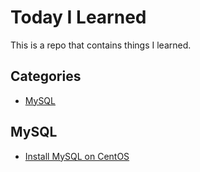 # Today I Learned
This is a repo that contains things I learned.

## Categories
- [MySQL](#MySQL)

## MySQL
- [Install MySQL on CentOS](/smys0515/til/blob/master/mysql/install-mysql-on-centos.md)
